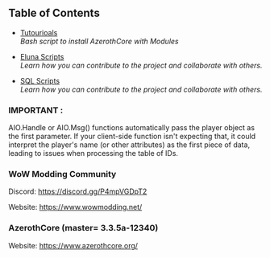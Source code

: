 ## Table of Contents

- [Tutourioals](tutorials/readme.md)  
  *Bash script to install AzerothCore with Modules*

- [Eluna Scripts](tutorials/ReadMe.md)  
  *Learn how you can contribute to the project and collaborate with others.*
  
- [SQL Scripts](tutorials/ReadMe.md)  
  *Learn how you can contribute to the project and collaborate with others.*
  
### IMPORTANT :
AIO.Handle or AIO.Msg() functions automatically pass the player object as the first parameter. 
If your client-side function isn't expecting that, it could interpret the player's name (or other attributes) 
as the first piece of data, leading to issues when processing the table of IDs.

### WoW Modding Community
Discord: https://discord.gg/P4mpVGDpT2

Website: https://www.wowmodding.net/

### AzerothCore (master= 3.3.5a-12340)
Website: https://www.azerothcore.org/





